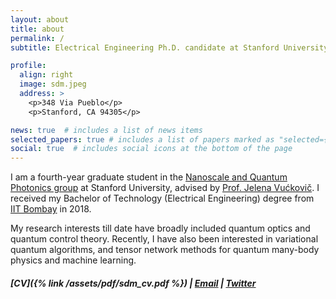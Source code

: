 ```yaml
---
layout: about
title: about
permalink: /
subtitle: Electrical Engineering Ph.D. candidate at Stanford University

profile:
  align: right
  image: sdm.jpeg
  address: >
    <p>348 Via Pueblo</p>
    <p>Stanford, CA 94305</p>

news: true  # includes a list of news items
selected_papers: true # includes a list of papers marked as "selected={true}"
social: true  # includes social icons at the bottom of the page
---
```


I am a fourth-year graduate student in the [Nanoscale and Quantum Photonics group](https://nqp.stanford.edu) at Stanford University, advised by [Prof. Jelena Vućkovič](https://web.stanford.edu/~jela/). I received my Bachelor of Technology (Electrical Engineering) degree from [IIT Bombay](https://www.iitb.ac.in/) in 2018.

My research interests till date have broadly included quantum optics and quantum control theory. Recently, I have also been interested in variational quantum algorithms, and tensor network methods for quantum many-body physics and machine learning.

##### [CV]({% link /assets/pdf/sdm_cv.pdf %}) | [Email](mailto:sdmishra@stanford.edu) | [Twitter](https://twitter.com/SattwikDM)
